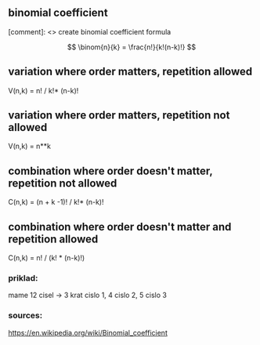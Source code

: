 ## binomial coefficient

[comment]: <> create binomial coefficient formula


$$
\binom{n}{k} = \frac{n!}{k!(n-k)!}
$$

## variation where order matters, repetition allowed
V(n,k) = n! / k!* (n-k)!

## variation where order matters, repetition not allowed
V(n,k) = n**k

## combination where order doesn't matter, repetition not allowed
C(n,k) = (n + k -1)! / k!* (n-k)!

## combination where order doesn't matter and repetition allowed
C(n,k) = n! / (k! * (n-k)!)

### priklad:

mame 12 cisel -> 3 krat cislo 1, 4 cislo 2, 5 cislo 3



### sources:
https://en.wikipedia.org/wiki/Binomial_coefficient